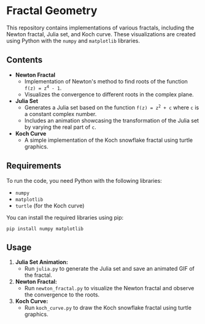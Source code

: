 
<!DOCTYPE html>
<html lang="en">
<head>
    <meta charset="UTF-8">
    <meta name="viewport" content="width=device-width, initial-scale=1.0">
</head>
<body>
    <h1>Fractal Geometry</h1>
    <p>This repository contains implementations of various fractals, including the Newton fractal, Julia set, and Koch curve. These visualizations are created using Python with the <code>numpy</code> and <code>matplotlib</code> libraries.</p>
  
  <h2>Contents</h2>
    <ul>
        <li><strong>Newton Fractal</strong>
            <ul>
                <li>Implementation of Newton's method to find roots of the function <code>f(z) = z<sup>4</sup> - 1</code>.</li>
                <li>Visualizes the convergence to different roots in the complex plane.</li>
            </ul>
        </li>
        <li><strong>Julia Set</strong>
            <ul>
                <li>Generates a Julia set based on the function <code>f(z) = z<sup>2</sup> + c</code> where <code>c</code> is a constant complex number.</li>
                <li>Includes an animation showcasing the transformation of the Julia set by varying the real part of <code>c</code>.</li>
            </ul>
        </li>
        <li><strong>Koch Curve</strong>
            <ul>
                <li>A simple implementation of the Koch snowflake fractal using turtle graphics.</li>
            </ul>
        </li>
    </ul>
   
   <h2>Requirements</h2>
    <p>To run the code, you need Python with the following libraries:</p>
    <ul>
        <li><code>numpy</code></li>
        <li><code>matplotlib</code></li>
        <li><code>turtle</code> (for the Koch curve)</li>
    </ul>
    <p>You can install the required libraries using pip:</p>
    <pre><code>pip install numpy matplotlib</code></pre>
    
   <h2>Usage</h2>
    <ol>
        <li><strong>Julia Set Animation:</strong>
            <ul>
                <li>Run <code>julia.py</code> to generate the Julia set and save an animated GIF of the fractal.</li>
            </ul>
        </li>
        <li><strong>Newton Fractal:</strong>
            <ul>
                <li>Run <code>newton_fractal.py</code> to visualize the Newton fractal and observe the convergence to the roots.</li>
            </ul>
        </li>
        <li><strong>Koch Curve:</strong>
            <ul>
                <li>Run <code>koch_curve.py</code> to draw the Koch snowflake fractal using turtle graphics.</li>
            </ul>
        </li>
    </ol>
    
</body>
</html>


